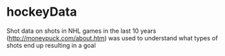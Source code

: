 # hockeyData
Shot data on shots in NHL games in the last 10 years (http://moneypuck.com/about.htm) was used to understand what types of shots end up resulting in a goal
